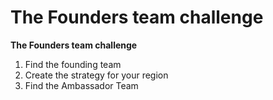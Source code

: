 # The Founders team challenge

**The Founders team challenge**

1. Find the founding team
2. Create the strategy for your region
3. Find the Ambassador Team

